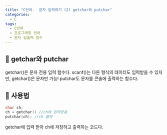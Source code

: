```yaml
---
title: "C언어.  문자 입력하기 (2) getchar와 putchar"
categories:
  - C
tags:
  - C언어
  - 프로그래밍 언어
  - 문자 입출력 함수
---
```


## 🌟 getchar와 putchar

getchar()은 문자 전용 입력 함수다. scanf()는 다른 형식의 데이터도 입력받을 수 있지만, getchar()은 문자만 가능! putchar도 문자를 콘솔에 출력하는 함수다.

## 🌟 사용법

```c
char ch;
ch = getchar() //ch에 입력받음
putchar(ch); //ch 출력
```

getchar에 입력 받아 ch에 저장하고 출력하는 코드다.